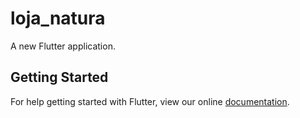 # loja_natura

A new Flutter application.

## Getting Started

For help getting started with Flutter, view our online
[documentation](https://flutter.io/).
